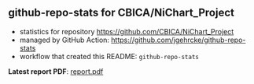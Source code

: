 ## github-repo-stats for CBICA/NiChart_Project

- statistics for repository https://github.com/CBICA/NiChart_Project
- managed by GitHub Action: https://github.com/jgehrcke/github-repo-stats
- workflow that created this README: `github-repo-stats`

**Latest report PDF**: [report.pdf](https://github.com/CBICA/NiChart_Project/raw/github-repo-stats/CBICA/NiChart_Project/latest-report/report.pdf)

